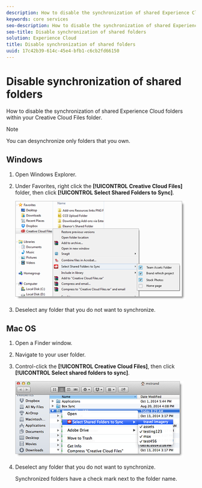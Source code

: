 ```yaml
---
description: How to disable the synchronization of shared Experience Cloud folders within your Creative Cloud Files folder.
keywords: core services
seo-description: How to disable the synchronization of shared Experience Cloud folders within your Creative Cloud Files folder.
seo-title: Disable synchronization of shared folders
solution: Experience Cloud
title: Disable synchronization of shared folders
uuid: 17c42b39-614c-45e4-bfb1-c6cb2fd66150
---
```


# Disable synchronization of shared folders

How to disable the synchronization of shared Experience Cloud folders within your Creative Cloud Files folder.

>[!NOTE]
>
>You can desynchronize only folders that you own.

## Windows

1. Open Windows Explorer. 

1. Under Favorites, right click the **[!UICONTROL Creative Cloud Files]** folder, then click **[!UICONTROL Select Shared Folders to Sync]**. 

   ![](assets/select_sync_folders.png) 

1. Deselect any folder that you do not want to synchronize. 

## Mac OS

1. Open a Finder window. 

1. Navigate to your user folder. 

1. Control-click the **[!UICONTROL Creative Cloud Files]**, then click **[!UICONTROL Select shared folders to sync]**. 

   ![](assets/select_sync_folders_mac.png) 

1. Deselect any folder that you do not want to synchronize. 

   Synchronized folders have a check mark next to the folder name.